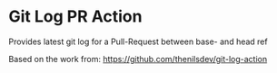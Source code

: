 # Git Log PR Action

Provides latest git log for a Pull-Request between base- and head ref

Based on the work from: https://github.com/thenilsdev/git-log-action
